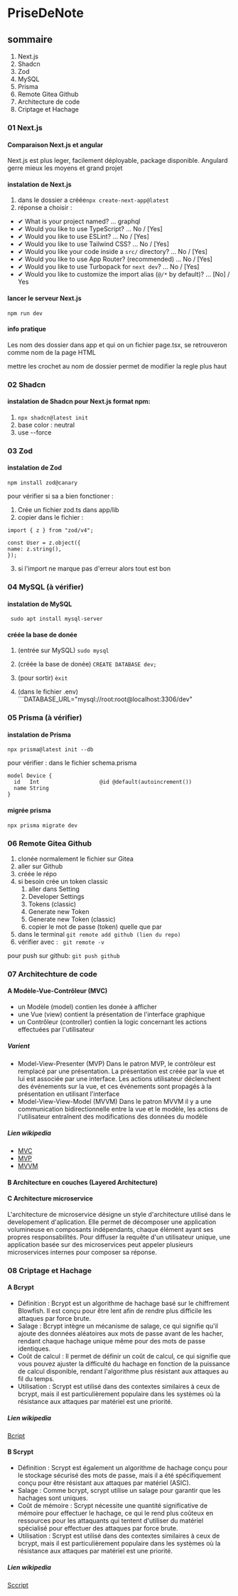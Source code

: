 # PriseDeNote

## sommaire

1. Next.js
2. Shadcn
3. Zod
4. MySQL
5. Prisma
6. Remote Gitea Github
7. Architecture de code
8. Criptage et Hachage

### 01 Next.js

#### Comparaison Next.js et angular

Next.js est plus leger, facilement déployable, package disponible.
Angulard gerre mieux les moyens et grand projet

#### instalation de Next.js

1. dans le dossier a créée```npx create-next-app@latest```
2. réponse a choisir :
  - ✔ What is your project named? … graphql
  - ✔ Would you like to use TypeScript? … No / [Yes]
  - ✔ Would you like to use ESLint? … No / [Yes]
  - ✔ Would you like to use Tailwind CSS? … No / [Yes]
  - ✔ Would you like your code inside a `src/` directory? … No / [Yes]
  - ✔ Would you like to use App Router? (recommended) … No / [Yes]
  - ✔ Would you like to use Turbopack for `next dev`? … No / [Yes]
  - ✔ Would you like to customize the import alias (`@/*` by default)? … [No] / Yes

#### lancer le serveur Next.js
```npm run dev```

#### info pratique

Les nom des dossier dans app et qui on un fichier page.tsx, se retrouveron comme nom de la page HTML

mettre les crochet au nom de dossier permet de modifier la regle plus haut

### 02 Shadcn

#### instalation de Shadcn pour Next.js format npm:

1. ```npx shadcn@latest init```
2. base color : neutral
3. use --force

### 03 Zod

#### instalation de Zod

```npm install zod@canary```

pour vérifier si sa a bien fonctioner :

1. Crée un fichier zod.ts dans app/lib
2. copier dans le fichier :
  ```
import { z } from "zod/v4";
 
const User = z.object({
  name: z.string(),
});
```
3. si l'import ne marque pas d'erreur alors tout est bon

### 04 MySQL (à vérifier)

#### instalation de MySQL

``` sudo apt install mysql-server```

#### créée la base de donée

1. (entrée sur MySQL) ```sudo mysql```
2. (créée la base de donée) ```CREATE DATABASE dev;```
3. (pour sortir) ```èxit```
   
4. (dans le fichier .env) ```DATABASE_URL="mysql://root:root@localhost:3306/dev"

### 05 Prisma (à vérifier)

#### instalation de Prisma

```npx prisma@latest init --db```

pour vérifier :
dans le fichier schema.prisma

```
model Device {
  id   Int                   @id @default(autoincrement())
  name String
}
```

#### migrée prisma

```npx prisma migrate dev```

### 06 Remote Gitea Github

1. clonée normalement le fichier sur Gitea
2. aller sur Github
3. créée le répo
4. si besoin crée un token classic
   1. aller dans Setting
   2. Developer Settings
   3. Tokens (classic)
   4. Generate new Token
   5. Generate new Token (classic)
   6. copier le mot de passe (token) quelle que par
6. dans le terminal ```git remote add github (lien du repo)```
7. vérifier avec : ``` git remote -v```

pour push sur github: ```git push github```

### 07 Architechture de code

#### A Modèle-Vue-Contrôleur (MVC)

- un Modèle (model) contien les donée à afficher
- une Vue (view) contient la présentation de l'interface graphique
- un Contrôleur (controller) contien la logic concernant les actions effectuées par l'utilisateur

##### Varient

- Model-View-Presenter (MVP)
  Dans le patron MVP, le contrôleur est remplacé par une présentation. La présentation est créée par la vue  et lui est associée par une interface. Les actions utilisateur déclenchent des événements sur la vue, et ces événements sont propagés à la présentation en utilisant l'interface
- Model-View-View-Model (MVVM)
  Dans le patron MVVM il y a une communication bidirectionnelle entre la vue et le modèle, les actions de l'utilisateur entraînent des modifications des données du modèle

##### Lien wikipedia
- [MVC](https://fr.wikipedia.org/wiki/Mod%C3%A8le-vue-contr%C3%B4leur)
- [MVP](https://fr.wikipedia.org/wiki/Mod%C3%A8le-vue-pr%C3%A9sentation)
- [MVVM](https://fr.wikipedia.org/wiki/Mod%C3%A8le-vue-vue_mod%C3%A8le)

#### B Architecture en couches (Layered Architecture)

#### C Architecture microservice

L'architecture de microservice désigne un style d'architecture utilisé dans le developement d'aplication.
Elle permet de décomposer une application volumineuse en composants indépendants, chaque élément ayant ses propres responsabilités. Pour diffuser la requête d'un utilisateur unique, une application basée sur des microservices peut appeler plusieurs microservices internes pour composer sa réponse.

### 08 Criptage et Hachage

#### A Bcrypt

- Définition :
Bcrypt est un algorithme de hachage basé sur le chiffrement Blowfish. Il est conçu pour être lent afin de rendre plus difficile les attaques par force brute.
- Salage :
Bcrypt intègre un mécanisme de salage, ce qui signifie qu'il ajoute des données aléatoires aux mots de passe avant de les hacher, rendant chaque hachage unique même pour des mots de passe identiques.
- Coût de calcul :
Il permet de définir un coût de calcul, ce qui signifie que vous pouvez ajuster la difficulté du hachage en fonction de la puissance de calcul disponible, rendant l'algorithme plus résistant aux attaques au fil du temps.
- Utilisation :
Scrypt est utilisé dans des contextes similaires à ceux de bcrypt, mais il est particulièrement populaire dans les systèmes où la résistance aux attaques par matériel est une priorité.

##### Lien wikipedia
[Bcript](https://fr.wikipedia.org/wiki/Bcrypt)

#### B Scrypt

- Définition :
Scrypt est également un algorithme de hachage conçu pour le stockage sécurisé des mots de passe, mais il a été spécifiquement conçu pour être résistant aux attaques par matériel (ASIC).
- Salage :
Comme bcrypt, scrypt utilise un salage pour garantir que les hachages sont uniques.
- Coût de mémoire : 
Scrypt nécessite une quantité significative de mémoire pour effectuer le hachage, ce qui le rend plus coûteux en ressources pour les attaquants qui tentent d'utiliser du matériel spécialisé pour effectuer des attaques par force brute.
- Utilisation :
Scrypt est utilisé dans des contextes similaires à ceux de bcrypt, mais il est particulièrement populaire dans les systèmes où la résistance aux attaques par matériel est une priorité.

##### Lien wikipedia
[Sccript](https://fr.wikipedia.org/wiki/Scrypt)
